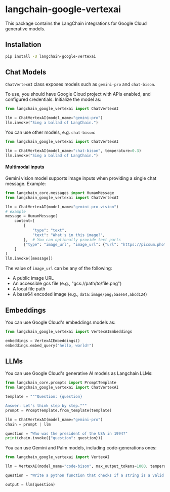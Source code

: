 # langchain-google-vertexai

This package contains the LangChain integrations for Google Cloud generative models.

## Installation

```bash
pip install -U langchain-google-vertexai
```

## Chat Models

`ChatVertexAI` class exposes models such as `gemini-pro` and `chat-bison`.

To use, you should have Google Cloud project with APIs enabled, and configured credentials. Initialize the model as:

```python
from langchain_google_vertexai import ChatVertexAI

llm = ChatVertexAI(model_name="gemini-pro")
llm.invoke("Sing a ballad of LangChain.")
```

You can use other models, e.g. `chat-bison`:

```python
from langchain_google_vertexai import ChatVertexAI

llm = ChatVertexAI(model_name="chat-bison", temperature=0.3)
llm.invoke("Sing a ballad of LangChain.")
```

#### Multimodal inputs

Gemini vision model supports image inputs when providing a single chat message. Example:

```python
from langchain_core.messages import HumanMessage
from langchain_google_vertexai import ChatVertexAI

llm = ChatVertexAI(model_name="gemini-pro-vision")
# example
message = HumanMessage(
    content=[
        {
            "type": "text",
            "text": "What's in this image?",
        },  # You can optionally provide text parts
        {"type": "image_url", "image_url": {"url": "https://picsum.photos/seed/picsum/200/300"}},
    ]
)
llm.invoke([message])
```

The value of `image_url` can be any of the following:

- A public image URL
- An accessible gcs file (e.g., "gcs://path/to/file.png")
- A local file path
- A base64 encoded image (e.g., `data:image/png;base64,abcd124`)

## Embeddings

You can use Google Cloud's embeddings models as:

```python
from langchain_google_vertexai import VertexAIEmbeddings

embeddings = VertexAIEmbeddings()
embeddings.embed_query("hello, world!")
```

## LLMs

You can use Google Cloud's generative AI models as Langchain LLMs:

```python
from langchain_core.prompts import PromptTemplate
from langchain_google_vertexai import ChatVertexAI

template = """Question: {question}

Answer: Let's think step by step."""
prompt = PromptTemplate.from_template(template)

llm = ChatVertexAI(model_name="gemini-pro")
chain = prompt | llm

question = "Who was the president of the USA in 1994?"
print(chain.invoke({"question": question}))
```

You can use Gemini and Palm models, including code-generations ones:

```python
from langchain_google_vertexai import VertexAI

llm = VertexAI(model_name="code-bison", max_output_tokens=1000, temperature=0.3)

question = "Write a python function that checks if a string is a valid email address"

output = llm(question)
```
